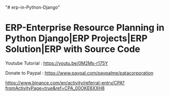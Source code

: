 "# erp-in-Python-Django" 

ERP-Enterprise Resource Planning in Python Django|ERP Projects|ERP Solution|ERP with Source Code
================================================================================================


Youtube Tutorial : https://youtu.be/0M2Ms-r175Y


Donate to Paypal : https://www.paypal.com/paypalme/patacorporation




https://www.binance.com/en/activity/referral-entry/CPA?fromActivityPage=true&ref=CPA_00OKE6XXH8

